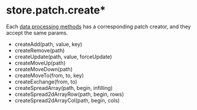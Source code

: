 # store.patch.create*

Each [data processing methods](https://github.com/Jimmy-YMJ/jsonstore-js#data-processing-methods) has a corresponding patch creator, and they accept the same params.

- createAdd(path, value, key)
- createRemove(path)
- createUpdate(path, value, forceUpdate)
- createMoveUp(path)
- createMoveDown(path)
- createMoveTo(from, to, key)
- createExchange(from, to)
- createSpreadArray(path, begin, infilling)
- createSpread2dArrayRow(path, begin, rows)
- createSpread2dArrayCol(path, begin, cols)
